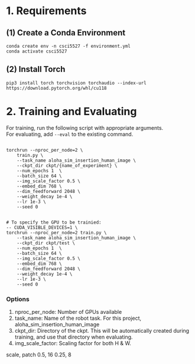 # 1. Requirements
## (1) Create a Conda Environment
```
conda create env -n csci5527 -f environment.yml
conda activate csci5527
```
## (2) Install Torch
```
pip3 install torch torchvision torchaudio --index-url https://download.pytorch.org/whl/cu118
```
# 2. Training and Evaluating
For training, run the following script with appropriate arguments. \
For evaluating, add `--eval` to the existing command.
```

torchrun --nproc_per_node=2 \ 
    train.py \
    --task_name aloha_sim_insertion_human_image \
    --ckpt_dir ckpt/{name_of_experiment} \
    --num_epochs 1  \
    --batch_size 64 \
    --img_scale_factor 0.5 \
    --embed_dim 768 \
    --dim_feedforward 2048 \
    --weight_decay 1e-4 \
    --lr 1e-3 \
    --seed 0 


# To specify the GPU to be trainied:
-- CUDA_VISIBLE_DEVICES=1 \
torchrun --nproc_per_node=2 train.py \
    --task_name aloha_sim_insertion_human_image \
    --ckpt_dir ckpt/test \
    --num_epochs 1  \
    --batch_size 64 \
    --img_scale_factor 0.5 \
    --embed_dim 768 \
    --dim_feedforward 2048 \
    --weight_decay 1e-4 \
    --lr 1e-3 \
    --seed 0 

```


### Options
1. nproc_per_node: Number of GPUs available 
2. task_name: Name of the robot task. For this project, aloha_sim_insertion_human_image
3. ckpt_dir: Directory of the ckpt. This will be automatically created during training, and use that directory when evaluating.
4. img_scale_factor: Scaling factor for both H & W.



scale, patch
0.5, 16
0.25, 8